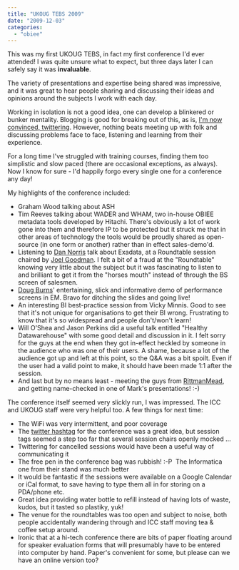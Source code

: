 ```yaml
---
title: "UKOUG TEBS 2009"
date: "2009-12-03"
categories: 
  - "obiee"
---
```


This was my first UKOUG TEBS, in fact my first conference I'd ever attended! I was quite unsure what to expect, but three days later I can safely say it was **invaluable**.

The variety of presentations and expertise being shared was impressive, and it was great to hear people sharing and discussing their ideas and opinions around the subjects I work with each day.

Working in isolation is not a good idea, one can develop a blinkered or bunker mentality. Blogging is good for breaking out of this, as is, [I'm now convinced, twittering](http://www.oraclenerd.com/2009/10/how-to-use-social-media-to-increase.html). However, nothing beats meeting up with folk and discussing problems face to face, listening and learning from their experience.

For a long time I've struggled with training courses, finding them too simplistic and slow paced (there are occasional exceptions, as always). Now I know for sure - I'd happily forgo every single one for a conference any day!

My highlights of the conference included:

- Graham Wood talking about ASH
- Tim Reeves talking about WADER and WHAM, two in-house OBIEE metadata tools developed by Hitachi. There's obviously a lot of work gone into them and therefore IP to be protected but it struck me that in other areas of technology the tools would be proudly shared as open-source (in one form or another) rather than in effect sales-demo'd.
- Listening to [Dan Norris](http://twitter.com/dannorris) talk about Exadata, at a Roundtable session chaired by [Joel Goodman](http://dbatrain.wordpress.com). I felt a bit of a fraud at the "Roundtable" knowing very little about the subject but it was fascinating to listen to and brilliant to get it from the "horses mouth" instead of through the BS screen of salesmen.
- [Doug Burns](http://oracledoug.com/serendipity/)' entertaining, slick and informative demo of performance screens in EM. Bravo for ditching the slides and going live!
- An interesting BI best-practice session from Vicky Minnis. Good to see that it's not unique for organisations to get their BI wrong. Frustrating to know that it's so widespread and people don't/won't learn!
- Will O'Shea and Jason Perkins did a useful talk entitled "Healthy Datawarehouse" with some good detail and discussion in it. I felt sorry for the guys at the end when they got in-effect heckled by someone in the audience who was one of their users. A shame, because a lot of the audience got up and left at this point, so the Q&A was a bit spoilt. Even if the user had a valid point to make, it should have been made 1:1 after the session.
- And last but by no means least - meeting the guys from [RittmanMead](http://www.rittmanmead.com/), and getting name-checked in one of Mark's presentations! :-)

The conference itself seemed very slickly run, I was impressed. The ICC and UKOUG staff were very helpful too. A few things for next time:

- The WiFi was very intermittent, and poor coverage
- The [twitter hashtag](http://twitter.com/search?q=%23ukoug_tebs) for the conference was a great idea, but session tags seemed a step too far that several session chairs openly mocked ...
- Twittering for cancelled sessions would have been a useful way of communicating it
- The free pen in the conference bag was rubbish! :-P  The Informatica one from their stand was much better
- It would be fantastic if the sessions were available on a Google Calendar or iCal format, to save having to type them all in for storing on a PDA/phone etc.
- Great idea providing water bottle to refill instead of having lots of waste, kudos, but it tasted so plastiky, yuk!
- The venue for the roundtables was too open and subject to noise, both people accidentally wandering through and ICC staff moving tea & coffee setup around.
- Ironic that at a hi-tech conference there are bits of paper floating around for speaker evaluation forms that will presumably have to be entered into computer by hand. Paper's convenient for some, but please can we have an online version too?
